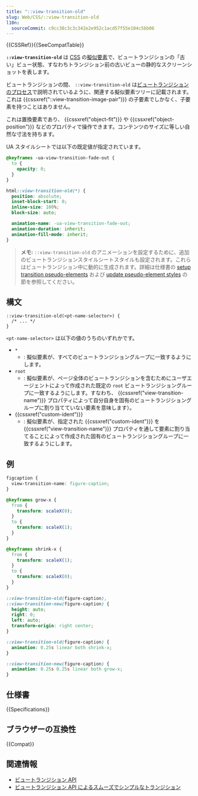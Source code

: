 ```yaml
---
title: "::view-transition-old"
slug: Web/CSS/::view-transition-old
l10n:
  sourceCommit: c9cc38c3c3c342e2e952c1acd57f55e104c5bb06
---
```


{{CSSRef}}{{SeeCompatTable}}

**`::view-transition-old`** は [CSS](/ja/docs/Web/CSS) の[擬似要素](/ja/docs/Web/CSS/Pseudo-elements)で、ビュートランジションの「古い」ビュー状態、すなわちトランジション前の古いビューの静的なスクリーンショットを表します。

ビュートランジションの間、 `::view-transition-old` は[ビュートランジションのプロセス](/ja/docs/Web/API/View_Transitions_API#ビュートランジションのプロセス)で説明されているように、関連する擬似要素ツリーに記載されます。これは {{cssxref("::view-transition-image-pair")}} の子要素でしかなく、子要素を持つことはありません。

これは置換要素であり、 {{cssxref("object-fit")}} や {{cssxref("object-position")}} などのプロパティで操作できます。コンテンツのサイズに等しい自然な寸法を持ちます。

UA スタイルシートでは以下の既定値が指定されています。

```css
@keyframes -ua-view-transition-fade-out {
  to {
    opacity: 0;
  }
}

html::view-transition-old(*) {
  position: absolute;
  inset-block-start: 0;
  inline-size: 100%;
  block-size: auto;

  animation-name: -ua-view-transition-fade-out;
  animation-duration: inherit;
  animation-fill-mode: inherit;
}
```

> **メモ:** `::view-transition-old` のアニメーションを設定するために、追加のビュートランジションスタイルシートスタイルも設定されます。これらはビュートランジション中に動的に生成されます。詳細は仕様書の [setup transition pseudo-elements](https://drafts.csswg.org/css-view-transitions-1/#setup-transition-pseudo-elements) および [update pseudo-element styles](https://drafts.csswg.org/css-view-transitions-1/#update-pseudo-element-styles) の節を参照してください。

## 構文

```css-nolint
::view-transition-old(<pt-name-selector>) {
  /* ... */
}
```

`<pt-name-selector>` は以下の値のうちのいずれかです。

- `*`
  - : 擬似要素が、すべてのビュートランジショングループに一致するようにします。
- `root`
  - : 擬似要素が、ページ全体のビュートランジションを含むためにユーザエージェントによって作成された既定の `root` ビュートランジショングループに一致するようにします。すなわち、 {{cssxref("view-transition-name")}} プロパティによって自分自身を固有のビュートランジショングループに割り当てていない要素を意味します）。
- {{cssxref("custom-ident")}}
  - : 擬似要素が、指定された {{cssxref("custom-ident")}} を {{cssxref("view-transition-name")}} プロパティを通して要素に割り当てることによって作成された固有のビュートランジショングループに一致するようにします。

## 例

```css
figcaption {
  view-transition-name: figure-caption;
}

@keyframes grow-x {
  from {
    transform: scaleX(0);
  }
  to {
    transform: scaleX(1);
  }
}

@keyframes shrink-x {
  from {
    transform: scaleX(1);
  }
  to {
    transform: scaleX(0);
  }
}

::view-transition-old(figure-caption),
::view-transition-new(figure-caption) {
  height: auto;
  right: 0;
  left: auto;
  transform-origin: right center;
}

::view-transition-old(figure-caption) {
  animation: 0.25s linear both shrink-x;
}

::view-transition-new(figure-caption) {
  animation: 0.25s 0.25s linear both grow-x;
}
```

## 仕様書

{{Specifications}}

## ブラウザーの互換性

{{Compat}}

## 関連情報

- [ビュートランジション API](/ja/docs/Web/API/View_Transitions_API)
- [ビュートランジション API によるスムーズでシンプルなトランジション](https://developer.chrome.com/docs/web-platform/view-transitions/)
